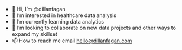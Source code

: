 - 👋 Hi, I’m @dillanfagan
- 👀 I’m interested in healthcare data analysis
- 🌱 I’m currently learning data analytics
- 💞️ I’m looking to collaborate on new data projects and other ways to expand my skillset
- 📫 How to reach me email hello@dillanfagan.com

<!---
dillanfagan/dillanfagan is a ✨ special ✨ repository because its `README.md` (this file) appears on your GitHub profile.
You can click the Preview link to take a look at your changes.
--->
